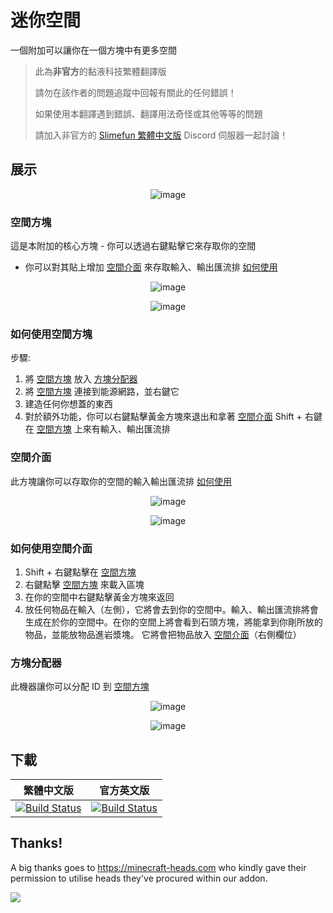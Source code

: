 # 迷你空間
一個附加可以讓你在一個方塊中有更多空間

> 此為**非官方**的黏液科技繁體翻譯版
>
> 請勿在該作者的問題追蹤中回報有關此的任何錯誤！
>
> 如果使用本翻譯遇到錯誤、翻譯用法奇怪或其他等等的問題
>
> 請加入非官方的 [Slimefun 繁體中文版][TraditionalChinese-DiscordLink] Discord 伺服器一起討論！

## 展示
<p align="center"><img alt="image" src="https://user-images.githubusercontent.com/87692752/236276843-38ade5d9-36f1-47de-ab4d-96b2ea5eaf05.png"></p>

### 空間方塊
這是本附加的核心方塊 - 你可以透過右鍵點擊它來存取你的空間
- 你可以對其貼上增加 [空間介面](#空間介面) 來存取輸入、輸出匯流排
[如何使用](#如何使用空間方塊)

<p align="center"><img alt="image" src="https://user-images.githubusercontent.com/87692752/236265631-a567832a-84bb-4d10-b0a4-26d4f912b883.png"></p>
<p align="center"><img alt="image" src="https://user-images.githubusercontent.com/87692752/236265512-962f7c97-5d6b-4e88-a567-eed3fc1f2e80.png"></p>

### 如何使用空間方塊
步驟:
1.  將 [空間方塊](#空間方塊) 放入 [方塊分配器](#方塊分配器)
2.  將 [空間方塊](#空間方塊) 連接到能源網路，並右鍵它
3.  建造任何你想蓋的東西
4.  對於額外功能，你可以右鍵點擊黃金方塊來退出和拿著 [空間介面](#空間介面) Shift + 右鍵在 [空間方塊](#空間方塊) 上來有輸入、輸出匯流排

### 空間介面
此方塊讓你可以存取你的空間的輸入輸出匯流排
[如何使用](#如何使用空間介面)

<p align="center"><img alt="image" src="https://user-images.githubusercontent.com/87692752/236272880-96aae5a8-52fa-4ef3-b86b-927ae1a39e04.png"></p>
<p align="center"><img alt="image" src="https://user-images.githubusercontent.com/87692752/236272976-d423adbb-189d-4698-ae15-020744ad8cb4.png"></p>

### 如何使用空間介面
1.  Shift + 右鍵點擊在 [空間方塊](#空間方塊)
2.  右鍵點擊 [空間方塊](#空間方塊) 來載入區塊
3.  在你的空間中右鍵點擊黃金方塊來返回
4.  放任何物品在輸入（左側），它將會去到你的空間中。輸入、輸出匯流排將會生成在於你的空間中。在你的空間上將會看到石頭方塊，將能拿到你剛所放的物品，並能放物品進岩漿塊。 它將會把物品放入 [空間介面](#空間介面)（右側欄位） 


### 方塊分配器
此機器讓你可以分配 ID 到 [空間方塊](#空間方塊)
<p align="center"><img alt="image" src="https://user-images.githubusercontent.com/87692752/236274059-9c159054-c321-434a-9801-f6b3bec07ffa.png"></p>
<p align="center"><img alt="image" src="https://user-images.githubusercontent.com/87692752/236273793-1cd18299-1335-45b9-a71d-ae99920f2922.png"></p>

## 下載

| 繁體中文版 | 官方英文版 |
| -------- | -------- |
| [![Build Status][TraditionalChinese-Badge]][TraditionalChinese-Link] | [![Build Status][Official-Badge]][Official-Link] |

[TraditionalChinese-Badge]: https://xmikux.github.io/builds/SlimeTraditionalTranslation/SmallSpace/master/badge.svg
[TraditionalChinese-Link]: https://xmikux.github.io/builds/SlimeTraditionalTranslation/SmallSpace/master/
[TraditionalChinese-DiscordLink]: https://discord.gg/GF4CwjFXT9
[Official-Badge]: https://thebusybiscuit.github.io/builds/CAPS123987/SmallSpace/master/badge.svg
[Official-Link]: https://thebusybiscuit.github.io/builds/CAPS123987/SmallSpace/master

## Thanks!

A big thanks goes to https://minecraft-heads.com who kindly gave their permission to utilise heads they've procured within our addon.

[![](https://minecraft-heads.com/images/banners/minecraft-heads_fullbanner_468x60.png)](https://minecraft-heads.com/)
